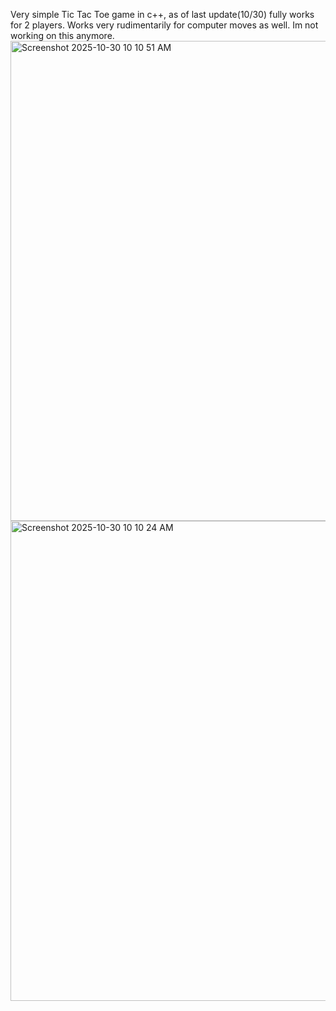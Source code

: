 Very simple Tic Tac Toe game in c++, as of last update(10/30) fully works for 2 players.
Works very rudimentarily for computer moves as well.
Im not working on this anymore.
<img width="1366" height="768" alt="Screenshot 2025-10-30 10 10 51 AM" src="https://github.com/user-attachments/assets/960749e5-59a5-4f9a-bcd9-b73a8577ffb7" />
<img width="1366" height="768" alt="Screenshot 2025-10-30 10 10 24 AM" src="https://github.com/user-attachments/assets/c2ef4400-fef0-4f32-82d3-fd2e77027cf3" />
